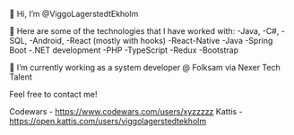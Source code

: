 👋 Hi, I’m @ViggoLagerstedtEkholm

👀 Here are some of the technologies that I have worked with:
-Java, 
-C#, 
-SQL, 
-Android,
-React (mostly with hooks)
-React-Native 
-Java
-Spring Boot
-.NET development
-PHP
-TypeScript
-Redux
-Bootstrap

🌱 I’m currently working as a system developer @ Folksam via Nexer Tech Talent

Feel free to contact me!

Codewars - https://www.codewars.com/users/xyzzzzz
Kattis - https://open.kattis.com/users/viggolagerstedtekholm

<!---
ViggoLagerstedtEkholm/ViggoLagerstedtEkholm is a ✨ special ✨ repository because its `README.md` (this file) appears on your GitHub profile.
You can click the Preview link to take a look at your changes.
--->

